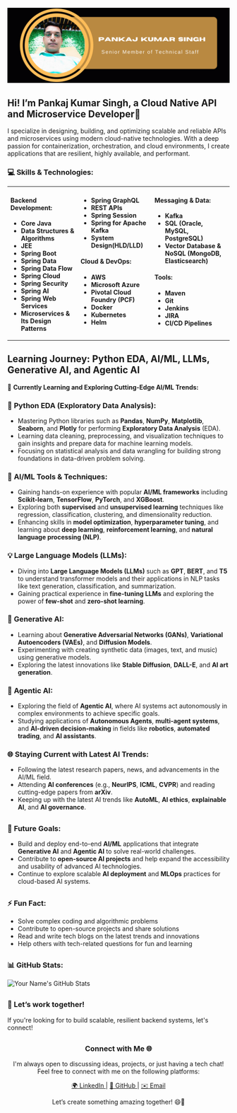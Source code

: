 ![Your Logo](https://github.com/pankaj570/pankaj570/blob/main/logo_profile.png)

## Hi! I’m Pankaj Kumar Singh, a Cloud Native API and Microservice Developer🚀

I specialize in designing, building, and optimizing scalable and reliable APIs and microservices using modern cloud-native technologies. With a deep passion for containerization, orchestration, and cloud environments, I create applications that are resilient, highly available, and performant.

### 💻 Skills & Technologies:
<div>
<table>
  <tr>
    <td valign="top">
      <h4>Backend Development:</h4>
      <ul>
        <li><strong>Core Java</strong></li>
        <li><strong>Data Structures & Algorithms</strong></li>
        <li><strong>JEE</strong></li>
        <li><strong>Spring Boot</strong></li>
        <li><strong>Spring Data</strong></li>
        <li><strong>Spring Data Flow</strong></li>
        <li><strong>Spring Cloud</strong></li>
        <li><strong>Spring Security</strong></li>
        <li><strong>Spring AI</strong></li>
        <li><strong>Spring Web Services</strong></li>
        <li><strong>Microservices & Its Design Patterns</strong></li>
      </ul>
    </td>
    <td valign="top">
      <h4></h4>
      <ul>
        <li><strong>Spring GraphQL</strong></li>
        <li><strong>REST APIs</strong></li>
        <li><strong>Spring Session</strong></li>
        <li><strong>Spring for Apache Kafka</strong></li>
        <li><strong>System Design(HLD/LLD)</strong></li>
      </ul>
      <h4>Cloud & DevOps:</h4>
      <ul>
        <li><strong>AWS</strong></li>
        <li><strong>Microsoft Azure</strong></li>
        <li><strong>Pivotal Cloud Foundry (PCF)</strong></li>
        <li><strong>Docker</strong></li>
        <li><strong>Kubernetes</strong></li>
        <li><strong>Helm</strong></li>
      </ul>
    </td>
    <td valign="top">
      <h4>Messaging & Data:</h4>
      <ul>
        <li><strong>Kafka</strong></li>
        <li><strong>SQL (Oracle, MySQL, PostgreSQL)</strong></li>
        <li><strong>Vector Database & NoSQL (MongoDB, Elasticsearch)</strong></li>
      </ul>
      <h4>Tools:</h4>
      <ul>
        <li><strong>Maven</strong></li>
        <li><strong>Git</strong></li>
        <li><strong>Jenkins</strong></li>
        <li><strong>JIRA</strong></li>
        <li><strong>CI/CD Pipelines</strong></li>
      </ul>
    </td>
  </tr>
</table>
</div>

## Learning Journey: Python EDA, AI/ML, LLMs, Generative AI, and Agentic AI

🚀 **Currently Learning and Exploring Cutting-Edge AI/ML Trends:**

### 🐍 **Python EDA (Exploratory Data Analysis):**
- Mastering Python libraries such as **Pandas**, **NumPy**, **Matplotlib**, **Seaborn**, and **Plotly** for performing **Exploratory Data Analysis** (EDA).
- Learning data cleaning, preprocessing, and visualization techniques to gain insights and prepare data for machine learning models.
- Focusing on statistical analysis and data wrangling for building strong foundations in data-driven problem solving.

### 🤖 **AI/ML Tools & Techniques:**
- Gaining hands-on experience with popular **AI/ML frameworks** including **Scikit-learn**, **TensorFlow**, **PyTorch**, and **XGBoost**.
- Exploring both **supervised** and **unsupervised learning** techniques like regression, classification, clustering, and dimensionality reduction.
- Enhancing skills in **model optimization**, **hyperparameter tuning**, and learning about **deep learning**, **reinforcement learning**, and **natural language processing (NLP)**.

### 💡 **Large Language Models (LLMs):**
- Diving into **Large Language Models (LLMs)** such as **GPT**, **BERT**, and **T5** to understand transformer models and their applications in NLP tasks like text generation, classification, and summarization.
- Gaining practical experience in **fine-tuning LLMs** and exploring the power of **few-shot** and **zero-shot learning**.

### 🎨 **Generative AI:**
- Learning about **Generative Adversarial Networks (GANs)**, **Variational Autoencoders (VAEs)**, and **Diffusion Models**.
- Experimenting with creating synthetic data (images, text, and music) using generative models.
- Exploring the latest innovations like **Stable Diffusion**, **DALL-E**, and **AI art generation**.

### 🤖 **Agentic AI:**
- Exploring the field of **Agentic AI**, where AI systems act autonomously in complex environments to achieve specific goals.
- Studying applications of **Autonomous Agents**, **multi-agent systems**, and **AI-driven decision-making** in fields like **robotics**, **automated trading**, and **AI assistants**.

### 🌐 **Staying Current with Latest AI Trends:**
- Following the latest research papers, news, and advancements in the AI/ML field.
- Attending **AI conferences** (e.g., **NeurIPS**, **ICML**, **CVPR**) and reading cutting-edge papers from **arXiv**.
- Keeping up with the latest AI trends like **AutoML**, **AI ethics**, **explainable AI**, and **AI governance**.

##

### 🚀 **Future Goals:**
- Build and deploy end-to-end **AI/ML** applications that integrate **Generative AI** and **Agentic AI** to solve real-world challenges.
- Contribute to **open-source AI projects** and help expand the accessibility and usability of advanced AI technologies.
- Continue to explore scalable **AI deployment** and **MLOps** practices for cloud-based AI systems.


##
### ⚡ Fun Fact:

- Solve complex coding and algorithmic problems
- Contribute to open-source projects and share solutions
- Read and write tech blogs on the latest trends and innovations
- Help others with tech-related questions for fun and learning

##
### 📊 GitHub Stats:

![Your Name's GitHub Stats](https://github-readme-stats.vercel.app/api?username=pankaj570&show_icons=true&hide_title=true&count_private=true&hide=prs&theme=radical)

##
### 🎯 Let’s work together!

If you're looking for to build scalable, resilient backend systems, let's connect!

##
<!-- Connect with Me Footer -->
<div align="center">
  <h3>Connect with Me 🌐</h3>
  <p>I'm always open to discussing ideas, projects, or just having a tech chat! Feel free to connect with me on the following platforms:</p>
  <p>
    <a href="https://www.linkedin.com/in/pankaj-kumar-singh-28a210127" target="_blank">
      <!-- LinkedIn Emoji -->
      🌍 LinkedIn
    </a> | 
    <a href="https://github.com/pankaj570" target="_blank">
      <!-- GitHub Emoji -->
      🐙 GitHub
    </a> | 
    <a href="mailto:abc@xxx.com">
      <!-- Email Emoji -->
      ✉️ Email
    </a>
  </p>
  <p>Let’s create something amazing together! 😄🚀</p>
</div>


